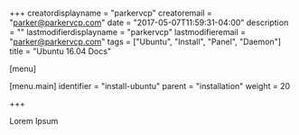 +++
creatordisplayname = "parkervcp"
creatoremail = "parker@parkervcp.com"
date = "2017-05-07T11:59:31-04:00"
description = ""
lastmodifierdisplayname = "parkervcp"
lastmodifieremail = "parker@parkervcp.com"
tags = ["Ubuntu", "Install", "Panel", "Daemon"]
title = "Ubuntu 16.04 Docs"

[menu]

  [menu.main]
    identifier = "install-ubuntu"
    parent = "installation"
    weight = 20

+++

Lorem Ipsum
